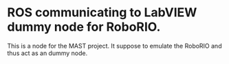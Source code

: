 # ROS communicating to LabVIEW dummy node for RoboRIO.
This is a node for the MAST project.
It suppose to emulate the RoboRIO and thus act as an dummy node.
